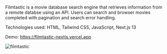 Filmtastic is a movie database search engine that retrieves information from a remote databse using an API. Users can search and browser movies completed with pagination and search error handling.

Technologies used: HTML, Tailwind CSS, JavaScript, Next.js 13

Demo: https://filmtastic-nextjs.vercel.app

![filmtastic](https://github.com/frostjelly/filmtastic-nextjs/assets/101598503/11ddef9f-e00e-4e09-ade8-a3a240b823ce)
